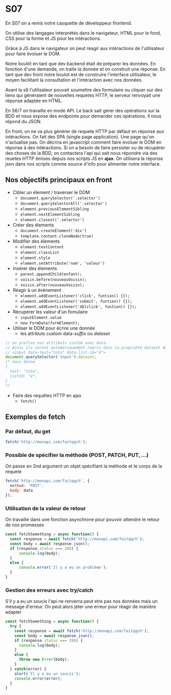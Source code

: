 # S07

En S07 on a remis notre casquette de développeur frontend.

On utilise des langages interprétés dans le navigateur, HTML pour le fond, CSS pour la forme et JS pour les intéractions.

Grâce à JS dans le navigateur on peut réagir aux intéractions de l'utilisateur pour faire évoluer le DOM.

Notre boulôt en tant que dev backend était de préparer les données. En fonction d'une demande, on traite la donnée et on construit une réponse.
En tant que dev front notre boulot est de construire l'interface utilisateur, le moyen facilitant la consultation et l'intéraction avec nos données.

Avant la s6 l'utilisateur pouvait soumettre des formulaire ou cliquer sur des liens qui généraient de nouvelles requetes HTTP, le serveur renvoyait une réponse adaptée en HTML.

En S6/7 on travaille en mode API. Le back sait gérer des opérations sur la BDD et nous expose des endpoints pour demander ces opérations. Il nous répond du JSON.

En front, on ne va plus génèrer de requete HTTP par défaut en réponse aux intéractions. On fait des SPA (single page application). Une page qu'on n'actualise pas. On décrira en javascript comment faire évoluer le DOM en réponse à des intéractions. Si on a besoin de faire persister ou de récupérer des choses de la BDD, on contactera l'api qui sait nous répondre via des reuetes HTTP émises depuis nos scripts JS en **ajax**. On utilisera la réponse json dans nos scripts comme source d'info pour alimenter notre interface.

## Nos objectifs principaux en front

- Cibler un élement / traverser le DOM
  - `document.querySelector('.selector')`
  - `document.querySelectorAll('.selector')`
  - `element.previousElementSibling`
  - `element.nextElementSibling`
  - `element.closest('.selector')`
- Créer des élements
  - `document.createElement('div')`
  - `template.content.cloneNode(true)`
- Modifier des élements
  - `element.textContent`
  - `element.classList`
  - `element.style`
  - `element.setAttribute('nom', 'valeur')`
- Insérer des élements
  - `parent.appendChild(enfant);`
  - `voisin.before(nouveauVoisin);`
  - `voisin.after(nouveauVoisin);`
- Réagir à un événement
  - `element.addEventListener('click', funtion() {});`
  - `element.addEventListener('submit', funtion() {});`
  - `element.addEventListener('dblclick', funtion() {});`
- Récupérer les valeur d'un fomulaire
  - `inputElement.value`
  - `new FormData(formElement);`
- Utiliser le DOM pour écrire une donnée
  - les attributs custom data-*suffix* ou _dataset_
```js
// on prefixe nos attributs custom avec data-
// Ainsi ils seront automatiquement repris dans la propriété dataset de l'element dans un objet avec chaque propriété en camelCase
// <input data-test="toto" data-list-id="4">
document.querySelector('input').dataset; 
/* nous donne
{
  test: "toto",
  listId: "4",
}
*/
```
- Faire des requêtes HTTP en ajax
  - `fetch()`

## Exemples de fetch

### Par défaut, du get

```js
fetch('http://monapi.com/faitqqch');
```

### Possible de spécifier la méthode (POST, PATCH, PUT, ...)

On passe en 2nd argument un objet spécifiant la méthode et le corps de la requete

```js
fetch('http://monapi.com/faitqqch', {
  method: 'POST',
  body: data
});
```

### Utilisation de la valeur de retour

On travaille dans une fonction asynchrone pour pouvoir attendre le retour de nos promesses

```js
const fetchSomething = async function() {
  const response = await fetch('http://monapi.com/faitqqch');
  const body = await response.json();
  if (response.status === 200) {
      console.log(body);
  }
  else {
      console.error('Il y a eu un problème');
  }
}
```

### Gestion des erreurs avec try/catch

S'il y a eu un soucis l'api ne renverra peut etre pas nos données mais un message d'erreur. On peut alors jeter une erreur pour réagir de manière adapter

```js
const fetchSomething = async function() {
  try {
    const response = await fetch('http://monapi.com/faitqqch');
    const body = await response.json();
    if (response.status === 200) {
      console.log(body);
    }
    else {
      throw new Error(body);
    }
  } catch(error) {
    alert('Il y a eu un soucis');
    console.error(error);
  }
}
```
